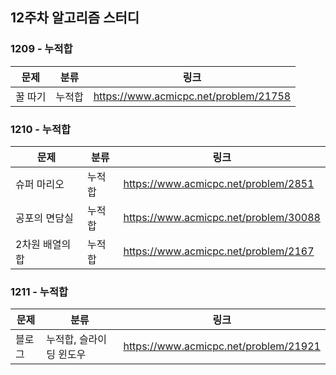 ## 12주차 알고리즘 스터디  


### 1209 - 누적합

|문제|분류|링크|
|---|---|---|
|꿀 따기|누적합|https://www.acmicpc.net/problem/21758|

### 1210 - 누적합

|문제|분류|링크|
|---|---|---|
|슈퍼 마리오|누적합|https://www.acmicpc.net/problem/2851|
|공포의 면담실|누적합|https://www.acmicpc.net/problem/30088|
|2차원 배열의 합|누적합|https://www.acmicpc.net/problem/2167|

### 1211 - 누적합

|문제|분류|링크|
|---|---|---|
|블로그|누적합, 슬라이딩 윈도우|https://www.acmicpc.net/problem/21921|